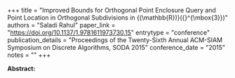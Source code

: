 +++
title = "Improved Bounds for Orthogonal Point Enclosure Query and Point Location in Orthogonal Subdivisions in {\(\mathbb{R}\)}\({}^{\mbox{3}}\)"
authors = "Saladi Rahul"
paper_link = "https://doi.org/10.1137/1.9781611973730.15"
entrytype = "conference"
publication_details = "Proceedings of the Twenty-Sixth Annual ACM-SIAM Symposium on Discrete Algorithms,  SODA 2015"
conference_date = "2015"
notes = ""
+++

<b>Abstract:</b>
